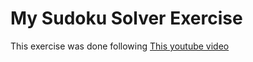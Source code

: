 # My Sudoku Solver Exercise

This exercise was done following [This youtube video](https://www.youtube.com/watch?v=eqUwSA0xI-s)
